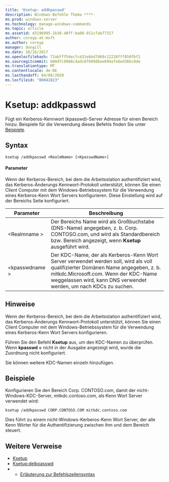 ```yaml
---
title: 'Ksetup: addkpasswd'
description: Windows-Befehle Thema ****-
ms.prod: windows-server
ms.technology: manage-windows-commands
ms.topic: article
ms.assetid: d3196995-1b38-48ff-ba08-911cfab77317
author: coreyp-at-msft
ms.author: coreyp
manager: dongill
ms.date: 10/16/2017
ms.openlocfilehash: 73abfff54ecfcd31ebbd7469c12228fff850fbf1
ms.sourcegitcommit: b00d7c8968c4adc8f699dbee694afe6ed36bc9de
ms.translationtype: MT
ms.contentlocale: de-DE
ms.lasthandoff: 04/08/2020
ms.locfileid: "80841823"
---
```

# <a name="ksetupaddkpasswd"></a>Ksetup: addkpasswd



Fügt ein Kerberos-Kennwort (kpasswd)-Server Adresse für einen Bereich hinzu. Beispiele für die Verwendung dieses Befehls finden Sie unter [Beispiele](#BKMK_Examples).

## <a name="syntax"></a>Syntax

```
ksetup /addkpasswd <RealmName> [<KpasswdName>]
```

#### <a name="parameters"></a>Parameter

Wenn der Kerberos-Bereich, bei dem die Arbeitsstation authentifiziert wird, das Kerberos-Änderungs Kennwort-Protokoll unterstützt, können Sie einen Client Computer mit dem Windows-Betriebssystem für die Verwendung eines Kerberos-Kenn Wort Servers konfigurieren. Diese Einstellung wird auf der Bereichs Seite konfiguriert.

|Parameter|Beschreibung|
|---------|-----------|
|\<Realmname >|Der Bereichs Name wird als Großbuchstabe (DNS-Name) angegeben, z. b. Corp. CONTOSO.com, und wird als Standardbereich bzw. Bereich angezeigt, wenn **Ksetup** ausgeführt wird.|
|\<kpasswdname >|Der KDC-Name, der als Kerberos-Kenn Wort Server verwendet werden soll, wird als voll qualifizierter Domänen Name angegeben, z. b. mitkdc.Microsoft.com. Wenn der KDC-Name weggelassen wird, kann DNS verwendet werden, um nach KDCs zu suchen.|

## <a name="remarks"></a>Hinweise

Wenn der Kerberos-Bereich, bei dem die Arbeitsstation authentifiziert wird, das Kerberos-Änderungs Kennwort-Protokoll unterstützt, können Sie einen Client Computer mit dem Windows-Betriebssystem für die Verwendung eines Kerberos-Kenn Wort Servers konfigurieren.

Führen Sie den Befehl **Ksetup** aus, um den KDC-Namen zu überprüfen. Wenn **kpasswd =** nicht in der Ausgabe angezeigt wird, wurde die Zuordnung nicht konfiguriert.

Sie können weitere KDC-Namen einzeln hinzufügen.

## <a name="examples"></a><a name=BKMK_Examples></a>Beispiele

Konfigurieren Sie den Bereich Corp. CONTOSO.com, damit der nicht-Windows-KDC-Server, mitkdc.contoso.com, als Kenn Wort Server verwendet wird:
```
ksetup /addkpasswd CORP.CONTOSO.COM mitkdc.contoso.com
```
Dies führt zu einem nicht-Windows-Kerberos-Kenn Wort Server, der alle Kenn Wörter für die Authentifizierung zwischen ihm und dem Bereich steuert.

## <a name="additional-references"></a>Weitere Verweise

-   [Ksetup](ksetup.md)
-   [Ksetup:delkpasswd](ksetup-delkpasswd.md)
-   - [Erläuterung zur Befehlszeilensyntax](command-line-syntax-key.md)